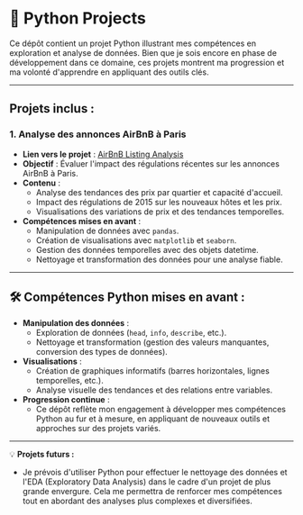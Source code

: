 # 🐍 Python Projects

Ce dépôt contient un projet Python illustrant mes compétences en exploration et analyse de données. Bien que je sois encore en phase de développement dans ce domaine, ces projets montrent ma progression et ma volonté d'apprendre en appliquant des outils clés.

---

## Projets inclus :

### 1. Analyse des annonces AirBnB à Paris
- **Lien vers le projet** : [AirBnB Listing Analysis](https://github.com/Arnaudl44/Python-Projects/blob/main/AirBnB_Listing_Analysis/README.md)
- **Objectif** : Évaluer l'impact des régulations récentes sur les annonces AirBnB à Paris.   
- **Contenu** :
  - Analyse des tendances des prix par quartier et capacité d'accueil.
  - Impact des régulations de 2015 sur les nouveaux hôtes et les prix.
  - Visualisations des variations de prix et des tendances temporelles.
- **Compétences mises en avant** :
  - Manipulation de données avec `pandas`.
  - Création de visualisations avec `matplotlib` et `seaborn`.
  - Gestion des données temporelles avec des objets datetime.
  - Nettoyage et transformation des données pour une analyse fiable.

---

## 🛠 Compétences Python mises en avant :

- **Manipulation des données** :
  - Exploration de données (`head`, `info`, `describe`, etc.).
  - Nettoyage et transformation (gestion des valeurs manquantes, conversion des types de données).
- **Visualisations** :
  - Création de graphiques informatifs (barres horizontales, lignes temporelles, etc.).
  - Analyse visuelle des tendances et des relations entre variables.
- **Progression continue** :
  - Ce dépôt reflète mon engagement à développer mes compétences Python au fur et à mesure, en appliquant de nouveaux outils et approches sur des projets variés.

---

💡 **Projets futurs :**  
- Je prévois d'utiliser Python pour effectuer le nettoyage des données et l'EDA (Exploratory Data Analysis) dans le cadre d'un projet de plus grande envergure. Cela me permettra de renforcer mes compétences tout en abordant des analyses plus complexes et diversifiées.



